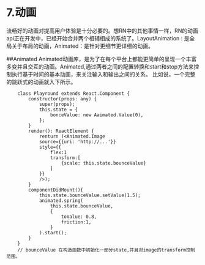 # 7.动画
流畅好的动画对提高用户体验是十分必要的。想RN中的其他事情一样，RN的动画api正在开发中，已经开始合并两个相辅相成的系统了。LayoutAnimation : 是全局关于布局的动画，Animated：是针对更细节更详细的动画。

##Animated
Animated动画库，是为了在每个平台上都能更简单的呈现一个丰富多变并且交互的动画。Animated,通过两者之间的配置转换和start和stop方法来控制执行基于时间的基本动画，来关注输入和输出之间的关系。 比如说，一个完整的跳跃式的动画就入下所示。

```
	class Playround extends React.Component {
		constructor(props: any) {
			super(props);
			this.state = {
				bonceValue: new Aaimated.Value(0),
			};
		}
		render(): ReactElement {
			renturn (<Animated.Image 
			source={{uri: 'http://...'}}
			style={{
				flex:1
				transform:[
					{scale: this.state.bounceValue}
				]
			}}
			/>);
		}
		componentDidMount(){
			this.state.bounceValue.setValue(1.5);
			animated.spring(
				this.state.bounceValue,
				{
					toValue: 0.8,
					friction:1,
				}
			).start();
		}
	}
	// bounceValue 在构造函数中初始化一部分state,并且对image的transform控制范围。
```